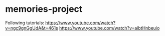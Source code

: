 # memories-project

Following tutorials:
https://www.youtube.com/watch?v=ngc9gnGgUdA&t=461s
https://www.youtube.com/watch?v=aibtHnbeuio








